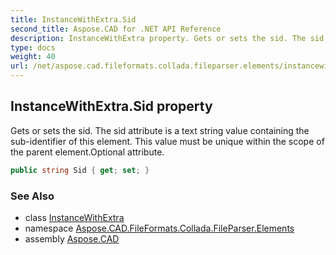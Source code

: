 ```yaml
---
title: InstanceWithExtra.Sid
second_title: Aspose.CAD for .NET API Reference
description: InstanceWithExtra property. Gets or sets the sid. The sid attribute is a text string value containing the subidentifier of this element. This value must be unique within the scope of the parent element.Optional attribute
type: docs
weight: 40
url: /net/aspose.cad.fileformats.collada.fileparser.elements/instancewithextra/sid/
---
```

## InstanceWithExtra.Sid property

Gets or sets the sid. The sid attribute is a text string value containing the sub-identifier of this element. This value must be unique within the scope of the parent element.Optional attribute.

```csharp
public string Sid { get; set; }
```

### See Also

* class [InstanceWithExtra](../)
* namespace [Aspose.CAD.FileFormats.Collada.FileParser.Elements](../../instancewithextra/)
* assembly [Aspose.CAD](../../../)


